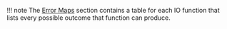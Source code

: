 !!! note
    The [Error Maps](/core-api/error-maps) section contains a table for each IO function that lists every possible outcome that function can produce.